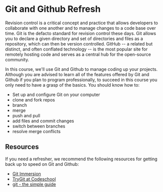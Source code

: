 [//]: <> (author: Benjamin White)
[//]: <> (type: challenge)
[//]: <> (time: 60)

# Git and Github Refresh

Revision control is a critical concept and practice that allows developers to collaborate with one another and to manage changes to a code base over time. Git is the defacto standard for revision control these days. Git allows you to declare a given directory and set of directories and files as a repository, which can then be version controlled. GitHub -- a related but distinct, and often conflated technology -- is the most popular site for remotely hosting code and serves as a central hub for the open-source community. 

In this course, we'll use Git and Github to manage coding up your projects.     Although you are advised to learn all of the features offered by Git and Github if you plan to program professionally, to succeed in this course you only need to have a grasp of the basics. You should know how to:

*   Set up and configure Git on your computer
*   clone and fork repos
*   branch
*   merge
*   push and pull
*   add files and commit changes
*   switch between branches
*   resolve merge conflicts

## Resources

If you need a refresher, we recommend the following resources for getting back up to speed on Git and Github:

*   [Git Immersion](http://gitimmersion.com/)
*   [TryGit at Codeschool](http://try.github.io/)
*   [git - the simple guide](http://rogerdudler.github.io/git-guide/)

